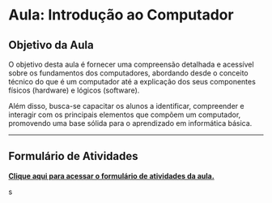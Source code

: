 # Aula: Introdução ao Computador

## Objetivo da Aula

O objetivo desta aula é fornecer uma compreensão detalhada e acessível sobre os fundamentos dos computadores, abordando desde o conceito técnico do que é um computador até a explicação dos seus componentes físicos (hardware) e lógicos (software). 

Além disso, busca-se capacitar os alunos a identificar, compreender e interagir com os principais elementos que compõem um computador, promovendo uma base sólida para o aprendizado em informática básica.

---

## Formulário de Atividades

[**Clique aqui para acessar o formulário de atividades da aula.**](https://forms.gle/nbu3kSWis1mZ1gcG7)  

s
